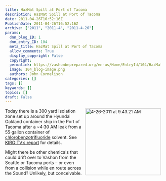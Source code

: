```yaml
---
title: HazMat Spill at Port of Tacoma
description: HazMat Spill at Port of Tacoma
date: 2011-04-26T16:52:16Z
PublishDate: 2011-04-26T16:52:16Z
archive: ["2011", "2011-4", "2011-4-26"]
params:
  dnn_blog_ID: 1
  dnn_entry_ID: 104
  meta_title: HazMat Spill at Port of Tacoma
  allow_comments: True
  display_copyright: False
  copyright:
  permalink: https://vashonbeprepared.org/en-us/Home/EntryId/104/HazMat-Spill-at-Port-of-Tacoma
  image: 104_blog-image.png
  authors: John Cornelison
categories: []
tags: []
keywords: []
topics: []
draft: False
---
```


<p><a href="http://www.kirotv.com/news/27671876/detail.html"><img style="background-image: none; border-bottom: 0px; border-left: 0px; margin: 0px 0px 0px 5px; padding-left: 0px; padding-right: 0px; display: inline; float: right; border-top: 0px; border-right: 0px; padding-top: 0px" title="4-26-2011 at 9.43.21 AM" border="0" alt="4-26-2011 at 9.43.21 AM" align="right" src="./images/104/HazMat-Spill-at-port-of-Tacoma_88FB-4-26-2011_at_9.43.21_AM_3.jpg" width="244" height="216" /></a>Today there is a 300 yard isolation zone set up around the Hyundai Oakland container ship in the Port of Tacoma after a ~4:30 AM leak from a 55 gallon container of <a href="http://cameochemicals.noaa.gov/chemical/7335" target="_blank">chlorobenzotrifluoride</a> solvent. See <a href="http://www.kirotv.com/news/27671876/detail.html" target="_blank">KIRO TV’s report</a> for details.</p>  <p>Might there be other chemicals that could drift over to Vashon from the Seattle or Tacoma ports – or even from a collision while en route across the Sound? Unlikely, but conceivable.</p>
